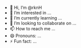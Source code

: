 - 👋 Hi, I’m @rknH
- 👀 I’m interested in ...
- 🌱 I’m currently learning ...
- 💞️ I’m looking to collaborate on ...
- 📫 How to reach me ...
- 😄 Pronouns: ...
- ⚡ Fun fact: ...

<!---
rknH/rknH is a ✨ special ✨ repository because its `README.md` (this file) appears on your GitHub profile.
You can click the Preview link to take a look at your changes.
--->
